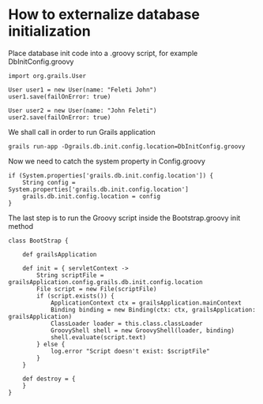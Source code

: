 How to externalize database initialization
==========================================

Place database init code into a .groovy script, for example DbInitConfig.groovy

    import org.grails.User

    User user1 = new User(name: "Feleti John")
    user1.save(failOnError: true)

    User user2 = new User(name: "John Feleti")
    user2.save(failOnError: true)

We shall call in order to run Grails application

    grails run-app -Dgrails.db.init.config.location=DbInitConfig.groovy

Now we need to catch the system property in Config.groovy

    if (System.properties['grails.db.init.config.location']) {
        String config = System.properties['grails.db.init.config.location']
        grails.db.init.config.location = config
    }

The last step is to run the Groovy script inside the Bootstrap.groovy init method

    class BootStrap {

        def grailsApplication

        def init = { servletContext ->
            String scriptFile = grailsApplication.config.grails.db.init.config.location
            File script = new File(scriptFile)
            if (script.exists()) {
                ApplicationContext ctx = grailsApplication.mainContext
                Binding binding = new Binding(ctx: ctx, grailsApplication: grailsApplication)
                ClassLoader loader = this.class.classLoader
                GroovyShell shell = new GroovyShell(loader, binding)
                shell.evaluate(script.text)
            } else {
                log.error "Script doesn't exist: $scriptFile"
            }
        }

        def destroy = {
        }
    }
